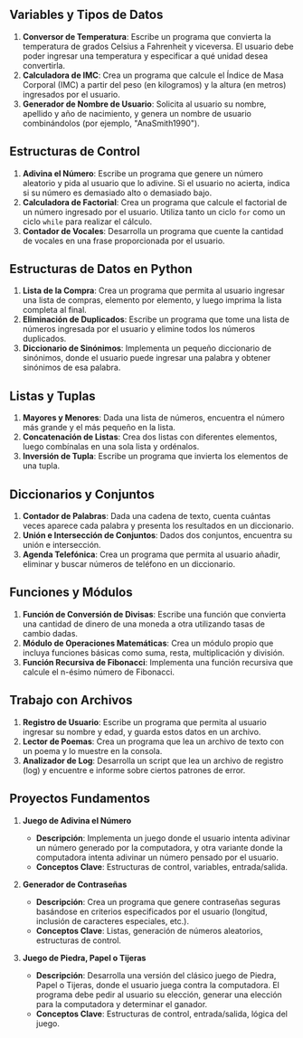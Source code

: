## Variables y Tipos de Datos
1. **Conversor de Temperatura**: Escribe un programa que convierta la temperatura de grados Celsius a Fahrenheit y viceversa. El usuario debe poder ingresar una temperatura y especificar a qué unidad desea convertirla.
2. **Calculadora de IMC**: Crea un programa que calcule el Índice de Masa Corporal (IMC) a partir del peso (en kilogramos) y la altura (en metros) ingresados por el usuario.
3. **Generador de Nombre de Usuario**: Solicita al usuario su nombre, apellido y año de nacimiento, y genera un nombre de usuario combinándolos (por ejemplo, "AnaSmith1990").

## Estructuras de Control
1. **Adivina el Número**: Escribe un programa que genere un número aleatorio y pida al usuario que lo adivine. Si el usuario no acierta, indica si su número es demasiado alto o demasiado bajo.
2. **Calculadora de Factorial**: Crea un programa que calcule el factorial de un número ingresado por el usuario. Utiliza tanto un ciclo `for` como un ciclo `while` para realizar el cálculo.
3. **Contador de Vocales**: Desarrolla un programa que cuente la cantidad de vocales en una frase proporcionada por el usuario.

## Estructuras de Datos en Python
1. **Lista de la Compra**: Crea un programa que permita al usuario ingresar una lista de compras, elemento por elemento, y luego imprima la lista completa al final.
2. **Eliminación de Duplicados**: Escribe un programa que tome una lista de números ingresada por el usuario y elimine todos los números duplicados.
3. **Diccionario de Sinónimos**: Implementa un pequeño diccionario de sinónimos, donde el usuario puede ingresar una palabra y obtener sinónimos de esa palabra.

## Listas y Tuplas
1. **Mayores y Menores**: Dada una lista de números, encuentra el número más grande y el más pequeño en la lista.
2. **Concatenación de Listas**: Crea dos listas con diferentes elementos, luego combínalas en una sola lista y ordénalos.
3. **Inversión de Tupla**: Escribe un programa que invierta los elementos de una tupla.

## Diccionarios y Conjuntos
1. **Contador de Palabras**: Dada una cadena de texto, cuenta cuántas veces aparece cada palabra y presenta los resultados en un diccionario.
2. **Unión e Intersección de Conjuntos**: Dados dos conjuntos, encuentra su unión e intersección.
3. **Agenda Telefónica**: Crea un programa que permita al usuario añadir, eliminar y buscar números de teléfono en un diccionario.

## Funciones y Módulos
1. **Función de Conversión de Divisas**: Escribe una función que convierta una cantidad de dinero de una moneda a otra utilizando tasas de cambio dadas.
2. **Módulo de Operaciones Matemáticas**: Crea un módulo propio que incluya funciones básicas como suma, resta, multiplicación y división.
3. **Función Recursiva de Fibonacci**: Implementa una función recursiva que calcule el n-ésimo número de Fibonacci.

## Trabajo con Archivos
1. **Registro de Usuario**: Escribe un programa que permita al usuario ingresar su nombre y edad, y guarda estos datos en un archivo.
2. **Lector de Poemas**: Crea un programa que lea un archivo de texto con un poema y lo muestre en la consola.
3. **Analizador de Log**: Desarrolla un script que lea un archivo de registro (log) y encuentre e informe sobre ciertos patrones de error.

## Proyectos Fundamentos

1. **Juego de Adivina el Número**
   - **Descripción**: Implementa un juego donde el usuario intenta adivinar un número generado por la computadora, y otra variante donde la computadora intenta adivinar un número pensado por el usuario.
   - **Conceptos Clave**: Estructuras de control, variables, entrada/salida.

2. **Generador de Contraseñas**
   - **Descripción**: Crea un programa que genere contraseñas seguras basándose en criterios especificados por el usuario (longitud, inclusión de caracteres especiales, etc.).
   - **Conceptos Clave**: Listas, generación de números aleatorios, estructuras de control.

3. **Juego de Piedra, Papel o Tijeras**
   - **Descripción**: Desarrolla una versión del clásico juego de Piedra, Papel o Tijeras, donde el usuario juega contra la computadora. El programa debe pedir al usuario su elección, generar una elección para la computadora y determinar el ganador.
   - **Conceptos Clave**: Estructuras de control, entrada/salida, lógica del juego.